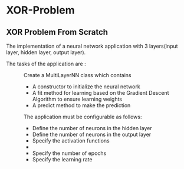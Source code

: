 # XOR-Problem

## XOR Problem From Scratch

The implementation of a neural network application with 3 layers(input layer, hidden layer, output layer).

The tasks of the application are :
<ul>
<ol>Create a MultiLayerNN class which contains
<ul>
<li>A constructor to initialize the neural network</li>
<li>A fit method for learning based on the Gradient Descent Algorithm to ensure learning weights</li>
<li>A predict method to make the prediction</li></ul></ol>
<ol>The application must be configurable as follows:
<ul>
<li>Define the number of neurons in the hidden layer</li>
<li>Define the number of neurons in the output layer</li>
<li>Specify the activation functions<li>
<li>Specify the number of epochs</li>
<li>Specify the learning rate</li></ul></ol></ul>
